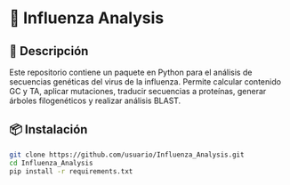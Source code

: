 # 🦠 Influenza Analysis

## 📌 Descripción
Este repositorio contiene un paquete en Python para el análisis de secuencias genéticas del virus de la influenza. Permite calcular contenido GC y TA, aplicar mutaciones, traducir secuencias a proteínas, generar árboles filogenéticos y realizar análisis BLAST.

## 📦 Instalación
```bash
git clone https://github.com/usuario/Influenza_Analysis.git
cd Influenza_Analysis
pip install -r requirements.txt
